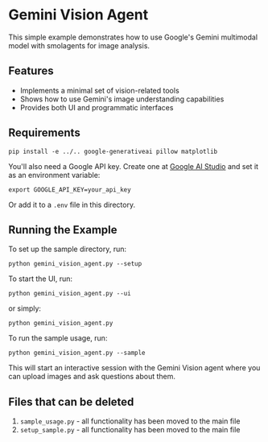 # Gemini Vision Agent

This simple example demonstrates how to use Google's Gemini multimodal model with smolagents for image analysis.

## Features

- Implements a minimal set of vision-related tools
- Shows how to use Gemini's image understanding capabilities
- Provides both UI and programmatic interfaces

## Requirements

```
pip install -e ../.. google-generativeai pillow matplotlib
```

You'll also need a Google API key. Create one at [Google AI Studio](https://ai.google.dev/) and set it as an environment variable:

```
export GOOGLE_API_KEY=your_api_key
```

Or add it to a `.env` file in this directory.

## Running the Example

To set up the sample directory, run:

```
python gemini_vision_agent.py --setup
```

To start the UI, run:

```
python gemini_vision_agent.py --ui
```

or simply:

```
python gemini_vision_agent.py
```

To run the sample usage, run:

```
python gemini_vision_agent.py --sample
```

This will start an interactive session with the Gemini Vision agent where you can upload images and ask questions about them.

## Files that can be deleted

1. `sample_usage.py` - all functionality has been moved to the main file
2. `setup_sample.py` - all functionality has been moved to the main file
